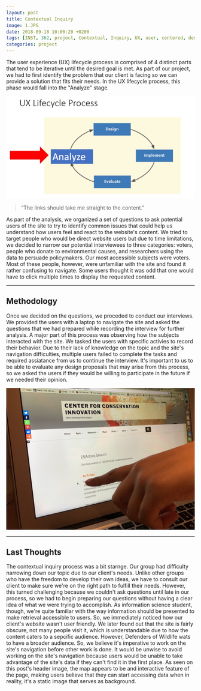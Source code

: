 ```yaml
---
layout: post
title: Contextual Inquiry
image: 1.JPG
date: 2018-09-18 10:00:20 +0200
tags: [INST, 362, project, Contextual, Inquiry, UX, user, centered, design, defenders, wildlife]
categories: project
---
```


The user experience (UX) lifecycle process is comprised of 4 distinct parts that tend to be iterative until the desired goal is met. As part of our project, we had to first identify the problem that our client is facing so we can provide a solution that fits their needs. In the UX lifecycle process, this phase would fall into the "Analyze" stage. 


<p align="center">
  <img src="https://github.com/BDubon/DoW/blob/master/images/DesignProcess.JPG?raw=true" alt="UX Lifecycle Process" title="UX Lifecycle Process"/>
</p>

> “The links should take me straight to the content.” 

As part of the analysis, we organized a set of questions to ask potential users of the site to try to identify common issues that could help us understand how users feel and react to the website's content. We tried to target people who would be direct website users but due to time limitations, we decided to narrow our potential interviewees to three categories: voters, people who donate to environmental causes, and researchers using the data to persuade policymakers. Our most accessible subjects were voters. Most of these people, however, were unfamiliar with the site and found it rather confusing to navigate. Some users thought it was odd that one would have to click multiple times to display the requested content.

-------

## Methodology

Once we decided on the questions, we proceded to conduct our interviews. We provided the users with a laptop to navigate the site and asked the questions that we had prepared while recording the interview for further analysis. A major part of this process was observing how the subjects interacted with the site. We tasked the users with specific activies to record their behavior. Due to their lack of knowledge on the topic and the site's navigation difficulties, multiple users failed to complete the tasks and required assiatance from us to continue the interview. It's important to us to be able to evaluate any design proposals that may arise from this process, so we asked the users if they would be willing to participate in the future if we needed their opinion. 

<p align="center">
  <img src="https://github.com/BDubon/DoW/blob/master/images/user1.jpg?raw=true" alt="Showing user how to access content." title="Showing user how to access content."/>
</p>

--------

## Last Thoughts

The contextual inquiry process was a bit starnge. Our group had difficulty narrowing down our topic due to our client's needs. Unlike other groups who have the freedom to develop their own ideas, we have to consult our client to make sure we're on the right path to fulfill their needs. However, this turned challenging because we couldn't ask questions until late in our process, so we had to begin preparing our questions without having a clear idea of what we were trying to accomplish. As information science student, though, we're quite familiar with the way information should be presented to make retrieval accessible to users. So, we immediately noticed how our client's website wasn't user friendly. We later found out that the site is fairly obscure, not many people visit it, which is understandable due to how the content caters to a sepcific audience. However, Defenders of Wildlife wats to have a broader audience. So, we believe it's imperative to work on the site's navigation before other work is done. It would be unwise to avoid working on the site's navigation because users would be unable to take advantage of the site's data if they can't find it in the first place. As seen on this post's header image, the map appears to be and interactive feature of the page, making users believe that they can start accessing data when in reality, it's a static image that serves as background. 

